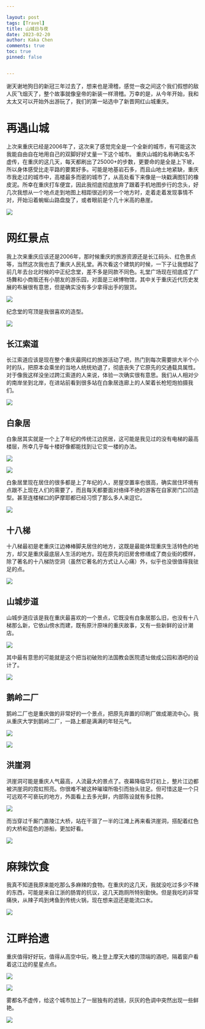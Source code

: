 ```yaml
---

layout: post
tags: [Travel]
title: 山城日与夜
date: 2023-02-20
author: Kaka Chen
comments: true
toc: true
pinned: false


---
```


谢天谢地狗日的新冠三年过去了，想来也是滑稽，感觉一夜之间这个我们假想的敌人灰飞烟灭了，整个故事就像皇帝的新装一样滑稽。万幸的是，从今年开始，我和太太又可以开始外出游玩了，我们的第一站选中了新晋网红山城重庆。

# 再遇山城

上次来重庆已经是2006年了，这次来了感觉完全是一个全新的城市，有可能这次我能自由自在地用自己的双脚好好丈量一下这个城市。
重庆山城的名称确实名不虚传，在重庆的这几天，每天都刷出了25000+的步数，更要命的是全是上下坡，所以身体感受比走平路的要累好多。可能是地基岩石多，而且山地土地紧缺，重庆市我走过的城市中，高楼最多而密的城市了，从高处看下来像是一块戳满图钉的橡皮泥。所幸在重庆打车便宜，因此我彻底彻底放弃了跟着手机地图步行的念头，好几次我想从一个地点走到地图上相距很近的另一个地方时，走着走着发现事情不对，开始沿着蜿蜒山路盘旋了，或者眼前是个几十米高的悬崖。

![](https://raw.githubusercontent.com/kakack/kakack.github.io/master/_images/chongqing17.jpg)



# 网红景点

我上次来重庆应该还是2006年，那时候重庆的旅游资源还是长江码头、红色景点等，当然这次我也去了重庆人民礼堂。再次看这个建筑的时候，一下子让我想起了前几年去台北时候的中正纪念堂，差不多是同款不同色。礼堂广场现在彻底成了广场舞和小商贩还有小朋友的游乐园，对面是三峡博物馆，其中关于重庆近代历史发展的布展很有意思，但是确实没有多少拿得出手的狠货。

![](https://raw.githubusercontent.com/kakack/kakack.github.io/master/_images/chongqing07.jpg)



纪念堂的穹顶是我很喜欢的造型。

![](https://raw.githubusercontent.com/kakack/kakack.github.io/master/_images/chongqing10.jpg)

## 长江索道

长江索道应该是现在整个重庆最网红的旅游活动了吧，热门到每次需要排大半个小时的队，把原本会乘坐的当地人统统劝退了，彻底丧失了它原先的交通载具属性。对于像我这样没坐过跨江索道的人来说，体验一次确实很有意思。我们从人相对少的南岸坐到北岸，在进站前看到很多站在白象居连廊上的人架着长枪短炮拍摄我们。

![](https://raw.githubusercontent.com/kakack/kakack.github.io/master/_images/chongqing18.jpg)

## 白象居

白象居其实就是一个上了年纪的传统江边民居，这可能是我见过的没有电梯的最高楼层，所幸几乎每十楼好像都能找到让它变一楼的办法。

![](https://raw.githubusercontent.com/kakack/kakack.github.io/master/_images/chongqing14.jpg)

![](https://raw.githubusercontent.com/kakack/kakack.github.io/master/_images/chongqing12.jpg)

白象居里现在居住的很多都是上了年纪的人，房屋空置率也很高，确实居住环境有点跟不上现在人们的需要了，而且每天都要面对络绎不绝的游客在自家房门口凹造型。甚至连楼梯口的萨摩耶都已经习惯了那么多人来逗它。

![](https://raw.githubusercontent.com/kakack/kakack.github.io/master/_images/chongqing11.jpg)

## 十八梯

十八梯最初是老重庆江边棒棒脚夫居住的地方，这既是最能体现重庆生活特色的地方，却又是重庆最底层人生活的地方。现在原先的旧房舍修缮成了商业街的模样，除了著名的十八梯防空洞（虽然它著名的方式让人心痛）外，似乎也没很值得我驻足的点。

![](https://raw.githubusercontent.com/kakack/kakack.github.io/master/_images/chongqing15.jpg)

## 山城步道

山城步道应该是我在重庆最喜欢的一个景点，它既没有白象居那么旧，也没有十八梯那么新，它依山傍水而建，既有原汁原味的重庆故事，又有一些新鲜的设计潮店。

![](https://raw.githubusercontent.com/kakack/kakack.github.io/master/_images/chongqing16.jpg)



其中最有意思的可能就是这个把当初破败的法国教会医院遗址做成公园和酒吧的设计了。

![](https://raw.githubusercontent.com/kakack/kakack.github.io/master/_images/chongqing13.jpg)



## 鹅岭二厂

鹅岭二厂也是重庆做的非常好的一个景点，把原先弃置的印刷厂做成潮流中心。我从重庆大学到鹅岭二厂，一路上都是满满的年轻元气。

![](https://raw.githubusercontent.com/kakack/kakack.github.io/master/_images/chongqing04.jpg)



![](https://raw.githubusercontent.com/kakack/kakack.github.io/master/_images/chongqing05.jpg)



## 洪崖洞

洪崖洞可能是重庆人气最高，人流最大的景点了。夜幕降临华灯初上，整片江边都被洪崖洞的霓虹照亮。你很难不被这种璀璨所吸引而抬头驻足。但可惜这是一个只可远观不可亵玩的地方，外面看上去多光鲜，内部陈设就有多拉胯。

![](https://raw.githubusercontent.com/kakack/kakack.github.io/master/_images/chongqing03.jpg)

而当穿过千厮门嘉陵江大桥，站在干涸了一半的江滩上再来看洪崖洞，搭配着红色的大桥和蓝色的游船，更加好看。

![](https://raw.githubusercontent.com/kakack/kakack.github.io/master/_images/chongqing02.jpg)



# 麻辣饮食

我真不知道我原来能吃那么多麻辣的食物。在重庆的这几天，我就没吃过多少不辣的东西，可能是来自江浙的肠胃的抗议，这几天跑厕所特别勤快。但是我吃的非常痛快，从辣子鸡到烤鱼到传统火锅，现在想来逗还是能流口水。

![](https://raw.githubusercontent.com/kakack/kakack.github.io/master/_images/chongqing01.jpg)

# 江畔拾遗

重庆值得好好玩，值得从高空中玩，晚上登上摩天大楼的顶端的酒吧，隔着窗户看着这江边的星星点点。

![](https://raw.githubusercontent.com/kakack/kakack.github.io/master/_images/chongqing08.jpg)

![](https://raw.githubusercontent.com/kakack/kakack.github.io/master/_images/chongqing09.jpg)



雾都名不虚传，给这个城市加上了一层独有的滤镜，灰灰的色调中突然出现一些鲜艳。

![](https://raw.githubusercontent.com/kakack/kakack.github.io/master/_images/chongqing06.jpg)